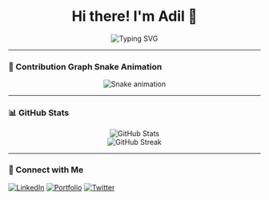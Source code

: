 <h1 align="center">Hi there! I'm Adil 👋</h1>

<p align="center">
  <img src="https://readme-typing-svg.herokuapp.com?font=Fira+Code&duration=3000&pause=1000&color=36BCF7&center=true&vCenter=true&width=435&lines=Web+Developer;MERN+Stack+Enthusiast;Building+Awesome+Projects" alt="Typing SVG">
</p>

---

### 🐍 Contribution Graph Snake Animation
<p align="center">
  <img src="https://github.com/your-username/Adilsheikhh/blob/output/github-contribution-grid-snake.svg" alt="Snake animation">
</p>

---

### 📊 GitHub Stats
<p align="center">
  <img src="https://github-readme-stats.vercel.app/api?username=Adilsheikhh&show_icons=true&theme=tokyonight" alt="GitHub Stats">
  <br>
  <img src="https://github-readme-streak-stats.herokuapp.com/?user=your-username&theme=tokyonight" alt="GitHub Streak">
</p>

---

### 🔗 Connect with Me
[![LinkedIn](https://img.shields.io/badge/LinkedIn-blue?style=for-the-badge&logo=linkedin)](https://linkedin.com/in/your-profile)
[![Portfolio](https://img.shields.io/badge/Portfolio-000?style=for-the-badge&logo=vercel)](https://your-portfolio.com)
[![Twitter](https://img.shields.io/badge/Twitter-1DA1F2?style=for-the-badge&logo=twitter)](https://twitter.com/your-handle)

